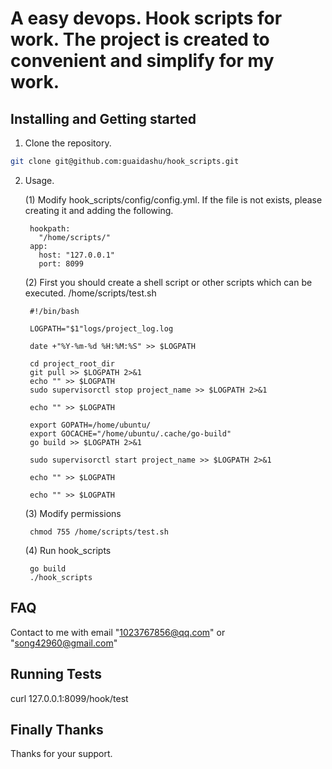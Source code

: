 # A easy devops. Hook scripts for work. The project is created to convenient and simplify for my work.

## Installing and Getting started

1. Clone the repository.

```bash
git clone git@github.com:guaidashu/hook_scripts.git
```

2. Usage.

    (1) Modify hook_scripts/config/config.yml. If the file is not exists, please creating it and adding the following.
    
        hookpath:
          "/home/scripts/"
        app:
          host: "127.0.0.1"
          port: 8099

    (2) First you should create a shell script or other scripts which can be executed. /home/scripts/test.sh
        
        #!/bin/bash
        
        LOGPATH="$1"logs/project_log.log
        
        date +"%Y-%m-%d %H:%M:%S" >> $LOGPATH
        
        cd project_root_dir
        git pull >> $LOGPATH 2>&1
        echo "" >> $LOGPATH
        sudo supervisorctl stop project_name >> $LOGPATH 2>&1
        
        echo "" >> $LOGPATH
        
        export GOPATH=/home/ubuntu/
        export GOCACHE="/home/ubuntu/.cache/go-build"
        go build >> $LOGPATH 2>&1
        
        sudo supervisorctl start project_name >> $LOGPATH 2>&1
        
        echo "" >> $LOGPATH
        
        echo "" >> $LOGPATH
        
    (3) Modify permissions
    
        chmod 755 /home/scripts/test.sh
        
    (4) Run hook_scripts
    
        go build
        ./hook_scripts 
    
## FAQ

Contact to me with email "1023767856@qq.com" or "song42960@gmail.com"

## Running Tests

curl 127.0.0.1:8099/hook/test

## Finally Thanks

Thanks for your support.